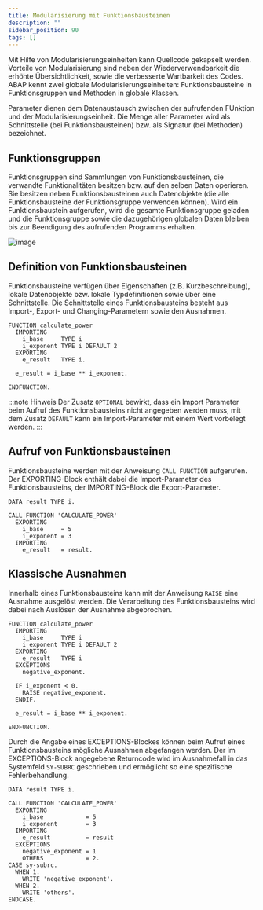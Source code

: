```yaml
---
title: Modularisierung mit Funktionsbausteinen
description: ""
sidebar_position: 90
tags: []
---
```


Mit Hilfe von Modularisierungseinheiten kann Quellcode gekapselt werden. Vorteile von Modularisierung sind neben der Wiederverwendbarkeit die erhöhte Übersichtlichkeit, sowie die verbesserte Wartbarkeit des Codes. ABAP kennt zwei globale 
Modularisierungseinheiten: Funktionsbausteine in Funktionsgruppen und Methoden in globale Klassen.

Parameter dienen dem Datenaustausch zwischen der aufrufenden FUnktion und der Modularisierungseinheit. Die Menge aller Parameter wird als Schnittstelle (bei Funktionsbausteinen) bzw. als Signatur (bei Methoden) bezeichnet.

## Funktionsgruppen
Funktionsgruppen sind Sammlungen von Funktionsbausteinen, die verwandte Funktionalitäten besitzen bzw. auf den selben Daten operieren. Sie besitzen neben Funktionsbausteinen auch Datenobjekte (die alle Funktionsbausteine der Funktionsgruppe verwenden können). 
Wird ein Funktionsbaustein aufgerufen, wird die gesamte Funktionsgruppe geladen und die Funktionsgruppe sowie die dazugehörigen globalen Daten bleiben bis zur Beendigung des aufrufenden Programms erhalten.

![image](https://user-images.githubusercontent.com/47243617/194825944-685f0ff8-aca4-424c-b176-3469fe6d22c5.png)

## Definition von Funktionsbausteinen
Funktionsbausteine verfügen über Eigenschaften (z.B. Kurzbeschreibung), lokale Datenobjekte bzw. lokale Typdefinitionen sowie über eine Schnittstelle. Die Schnittstelle eines Funktionsbausteins besteht aus Import-, Export- und Changing-Parametern sowie den 
Ausnahmen.

```abap
FUNCTION calculate_power
  IMPORTING
    i_base     TYPE i
    i_exponent TYPE i DEFAULT 2
  EXPORTING
    e_result   TYPE i.

  e_result = i_base ** i_exponent.

ENDFUNCTION.
```

:::note Hinweis
Der Zusatz `OPTIONAL` bewirkt, dass ein Import Parameter beim Aufruf des Funktionsbausteins nicht angegeben werden muss, mit dem Zusatz `DEFAULT` kann ein Import-Parameter mit einem Wert vorbelegt werden.
:::

## Aufruf von Funktionsbausteinen
Funktionsbausteine werden mit der Anweisung `CALL FUNCTION` aufgerufen. Der EXPORTING-Block enthält dabei die Import-Parameter des Funktionsbausteins, der IMPORTING-Block die Export-Parameter.

```abap
DATA result TYPE i.

CALL FUNCTION 'CALCULATE_POWER'
  EXPORTING
    i_base     = 5
    i_exponent = 3
  IMPORTING
    e_result   = result.
```

## Klassische Ausnahmen
Innerhalb eines Funktionsbausteins kann mit der Anweisung `RAISE` eine Ausnahme ausgelöst werden. Die Verarbeitung des Funktionsbausteins wird dabei nach Auslösen der Ausnahme abgebrochen.

```abap
FUNCTION calculate_power
  IMPORTING
    i_base     TYPE i
    i_exponent TYPE i DEFAULT 2
  EXPORTING
    e_result   TYPE i
  EXCEPTIONS
    negative_exponent.

  IF i_exponent < 0.
    RAISE negative_exponent.
  ENDIF.
  
  e_result = i_base ** i_exponent.

ENDFUNCTION.
```

Durch die Angabe eines EXCEPTIONS-Blockes können beim Aufruf eines Funktionsbausteins mögliche Ausnahmen abgefangen werden. Der im EXCEPTIONS-Block angegebene Returncode wird im Ausnahmefall in das Systemfeld `SY-SUBRC` geschrieben und ermöglicht so eine
spezifische Fehlerbehandlung.

```abap
DATA result TYPE i.

CALL FUNCTION 'CALCULATE_POWER'
  EXPORTING
    i_base            = 5
    i_exponent        = 3
  IMPORTING
    e_result          = result
  EXCEPTIONS
    negative_exponent = 1
    OTHERS            = 2.
CASE sy-subrc.
  WHEN 1.
	WRITE 'negative_exponent'.
  WHEN 2.
	WRITE 'others'.
ENDCASE.
```
